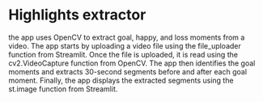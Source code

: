 # Highlights extractor
the app uses OpenCV to extract goal, happy, and loss moments from a video. The app starts by uploading a video file using the file_uploader function from Streamlit. Once the file is uploaded, it is read using the cv2.VideoCapture function from OpenCV. The app then identifies the goal moments and extracts 30-second segments before and after each goal moment. Finally, the app displays the extracted segments using the st.image function from Streamlit.

